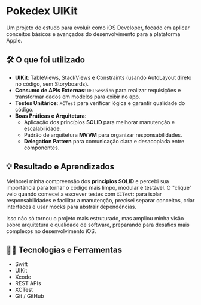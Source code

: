 # Pokedex UIKit

Um projeto de estudo para evoluir como iOS Developer, focado em aplicar conceitos básicos e avançados do desenvolvimento para a plataforma Apple.

## 🛠️ O que foi utilizado
- **UIKit**: TableViews, StackViews e Constraints (usando AutoLayout direto no código, sem Storyboards).
- **Consumo de APIs Externas**: `URLSession` para realizar requisições e transformar dados em modelos para exibir no app.
- **Testes Unitários**: `XCTest` para verificar lógica e garantir qualidade do código.
- **Boas Práticas e Arquitetura**:
  - Aplicação dos princípios **SOLID** para melhorar manutenção e escalabilidade.
  - Padrão de arquitetura **MVVM** para organizar responsabilidades.
  - **Delegation Pattern** para comunicação clara e desacoplada entre componentes.

## 💡 Resultado e Aprendizados
Melhorei minha compreensão dos **princípios SOLID** e percebi sua importância para tornar o código mais limpo, modular e testável. O "clique" veio quando comecei a escrever testes com `XCTest`: para isolar responsabilidades e facilitar a manutenção, precisei separar conceitos, criar interfaces e usar mocks para abstrair dependências. 

Isso não só tornou o projeto mais estruturado, mas ampliou minha visão sobre arquitetura e qualidade de software, preparando para desafios mais complexos no desenvolvimento iOS.

## 👨‍💻 Tecnologias e Ferramentas
- Swift
- UIKit
- Xcode
- REST APIs
- XCTest
- Git / GitHub
